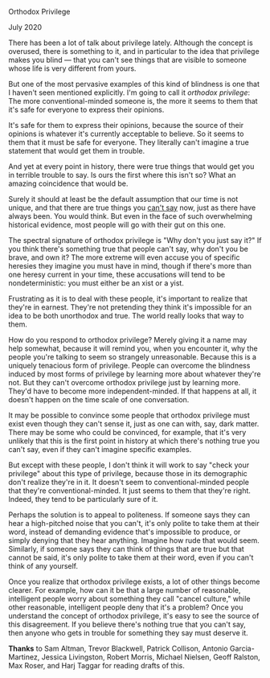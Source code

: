 Orthodox Privilege

July 2020  
  
There has been a lot of talk about privilege lately. Although the
concept is overused, there is something to it, and in particular
to the idea that privilege makes you blind — that you can't see
things that are visible to someone whose life is very different
from yours.  
  
But one of the most pervasive examples of this kind of blindness
is one that I haven't seen mentioned explicitly. I'm going to call
it *orthodox privilege*: The more conventional-minded someone is, the
more it seems to them that it's safe for everyone to express their
opinions.  
  
It's safe for them to express their opinions, because the source
of their opinions is whatever it's currently acceptable to believe.
So it seems to them that it must be safe for everyone. They literally
can't imagine a true statement that would get them in trouble.  
  
And yet at every point in history, there were true things that would
get you in terrible trouble to say. Is ours the first where this
isn't so? What an amazing coincidence that would be.  
  
Surely it should at least be the default assumption that our time
is not unique, and that there are true things you [can't say](say.html) now,
just as there have always been. You would think. But even in the
face of such overwhelming historical evidence, most people will go
with their gut on this one.  
  
The spectral signature of orthodox privilege is "Why don't you just
say it?" If you think there's something true that people can't say,
why don't you be brave, and own it? The more extreme will even
accuse you of specific heresies they imagine you must have in mind,
though if there's more than one heresy current in your time, these
accusations will tend to be nondeterministic: you must either be
an xist or a yist.  
  
Frustrating as it is to deal with these people, it's important to
realize that they're in earnest. They're not pretending they think
it's impossible for an idea to be both unorthodox and true. The
world really looks that way to them.  
  
How do you respond to orthodox privilege? Merely giving it a name
may help somewhat, because it will remind you, when you encounter it,
why the people you're talking to seem so strangely unreasonable.
Because this is a uniquely tenacious form of privilege. People can
overcome the blindness induced by most forms of privilege by learning
more about whatever they're not. But they can't overcome orthodox
privilege just by learning more. They'd have to become more
independent-minded. If that happens at all, it doesn't happen on
the time scale of one conversation.  
  
It may be possible to convince some people that orthodox privilege
must exist even though they can't sense it, just as one can with,
say, dark matter. There may be some who could be convinced, for
example, that it's very unlikely that this is the first point in
history at which there's nothing true you can't say, even if they
can't imagine specific examples.  
  
But except with these people, I don't think it will work to say
"check your privilege" about this type of privilege, because those
in its demographic don't realize they're in it. It doesn't seem to
conventional-minded people that they're conventional-minded. It
just seems to them that they're right. Indeed, they tend to be
particularly sure of it.  
  
Perhaps the solution is to appeal to politeness. If someone says
they can hear a high-pitched noise that you can't, it's only polite
to take them at their word, instead of demanding evidence that's
impossible to produce, or simply denying that they hear anything.
Imagine how rude that would seem. Similarly, if someone says they
can think of things that are true but that cannot be said, it's
only polite to take them at their word, even if you can't think of
any yourself.  
  
Once you realize that orthodox privilege exists, a lot of other
things become clearer. For example, how can it be that a large
number of reasonable, intelligent people worry about something they
call "cancel culture," while other reasonable, intelligent people
deny that it's a problem? Once you understand the concept of orthodox
privilege, it's easy to see the source of this disagreement. If
you believe there's nothing true that you can't say, then anyone
who gets in trouble for something they say must deserve it.  
  
  
  
  
  
  
  
  
  
  
  
**Thanks** to Sam Altman, Trevor Blackwell, Patrick Collison, Antonio Garcia-Martinez,
Jessica Livingston, Robert Morris, Michael Nielsen, Geoff Ralston, Max Roser, and
Harj Taggar for reading drafts of this.  
  
